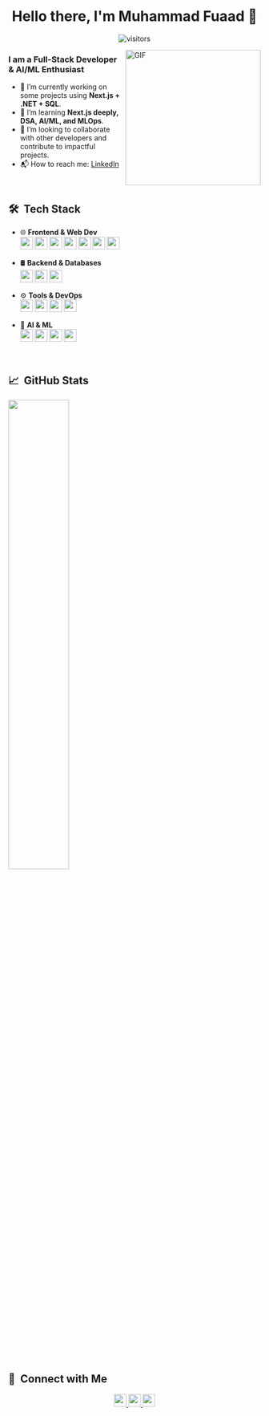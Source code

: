 <p>
  <h1 align="center"><b>Hello there, I'm Muhammad Fuaad 👋</b></h1>
</p>

<p align="center">
    <img align="center" alt="visitors" src="https://gpvc.arturio.dev/muhdfuaad" />
</p>

<img align="right" height="270px" alt="GIF" src="https://raw.githubusercontent.com/TrailBlazer-Dev/TrailBlazer-GIFs/main/coding.gif" />

### I am a Full-Stack Developer & AI/ML Enthusiast
- 🔭 I’m currently working on some projects using **Next.js + .NET + SQL**.
- 🌱 I’m learning **Next.js deeply, DSA, AI/ML, and MLOps**.
- 👯 I’m looking to collaborate with other developers and contribute to impactful projects.
- 📬 How to reach me: [LinkedIn](https://www.linkedin.com/in/muhammed-fuaad-7a1b4825a/)

<br>

## 🛠 &nbsp;Tech Stack 
- 🌐 **Frontend & Web Dev**  
  <img src="https://img.shields.io/badge/HTML-F16524.svg?&style=for-the-badge&logo=html5&logoColor=white" height="25"/>
  <img src="https://img.shields.io/badge/CSS-264DE4.svg?&style=for-the-badge&logo=css3&logoColor=white" height="25"/>
  <img src="https://img.shields.io/badge/JavaScript-F7DF1E.svg?&style=for-the-badge&logo=javascript&logoColor=black" height="25"/>
  <img src="https://img.shields.io/badge/React-61DAFB.svg?&style=for-the-badge&logo=react&logoColor=black" height="25"/>
  <img src="https://img.shields.io/badge/Next.js-000000.svg?&style=for-the-badge&logo=next.js&logoColor=white" height="25"/>
  <img src="https://img.shields.io/badge/TypeScript-007ACC.svg?&style=for-the-badge&logo=typescript&logoColor=white" height="25"/>
  <img src="https://img.shields.io/badge/Redux-764ABC.svg?&style=for-the-badge&logo=redux&logoColor=white" height="25"/>

- 🛢 **Backend & Databases**  
  <img src="https://img.shields.io/badge/.NET-512BD4.svg?&style=for-the-badge&logo=dotnet&logoColor=white" height="25"/>
  <img src="https://img.shields.io/badge/SQL_Server-CC2927.svg?&style=for-the-badge&logo=sql-server&logoColor=white" height="25"/>
  <img src="https://img.shields.io/badge/MongoDB-47A248.svg?&style=for-the-badge&logo=mongodb&logoColor=white" height="25"/>

- ⚙️ **Tools & DevOps**  
  <img src="https://img.shields.io/badge/Git-F05032.svg?&style=for-the-badge&logo=git&logoColor=white" height="25"/>
  <img src="https://img.shields.io/badge/GitHub-181717.svg?&style=for-the-badge&logo=github&logoColor=white" height="25"/>
  <img src="https://img.shields.io/badge/Docker-2496ED.svg?&style=for-the-badge&logo=docker&logoColor=white" height="25"/>
  <img src="https://img.shields.io/badge/VS_Code-007ACC.svg?&style=for-the-badge&logo=visual-studio-code&logoColor=white" height="25"/>

- 🤖 **AI & ML**  
  <img src="https://img.shields.io/badge/Python-3776AB.svg?&style=for-the-badge&logo=python&logoColor=white" height="25"/>
  <img src="https://img.shields.io/badge/PyTorch-EE4C2C.svg?&style=for-the-badge&logo=pytorch&logoColor=white" height="25"/>
  <img src="https://img.shields.io/badge/TensorFlow-FF6F00.svg?&style=for-the-badge&logo=tensorflow&logoColor=white" height="25"/>
  <img src="https://img.shields.io/badge/OpenAI-412991.svg?&style=for-the-badge&logo=openai&logoColor=white" height="25"/>

<br/>

## :chart_with_upwards_trend: &nbsp;GitHub Stats
<p>
<a href="https://github.com/muhdfuaad">
</a> 
</p>

<img align="center" width="49%" src="https://github-readme-streak-stats.herokuapp.com/?user=muhdfuaad&theme=radical" />

<br/>

## 🤝 &nbsp;Connect with Me 
<p align="center">
  <a href="https://www.linkedin.com/in/muhammed-fuaad-7a1b4825a/">
      <img src="https://img.shields.io/badge/LinkedIn-0077B5.svg?&style=for-the-badge&logo=linkedin&logoColor=white" height="25"/>
  </a>
  <a href="https://www.instagram.com/muhdfuaad/">
      <img src="https://img.shields.io/badge/Instagram-E4405F.svg?&style=for-the-badge&logo=instagram&logoColor=white" height="25"/>
  </a>
  <a href="mailto:mfuaad23@gmail.com">
      <img src="https://img.shields.io/badge/Gmail-D14836.svg?&style=for-the-badge&logo=gmail&logoColor=white" height="25"/>
  </a>
</p>
